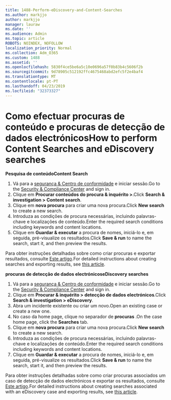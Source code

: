 ```yaml
---
title: 1488-Perform-eDiscovery-and-Content-Searches
ms.author: markjjo
author: markjjo
manager: lauraw
ms.date: ''
ms.audience: Admin
ms.topic: article
ROBOTS: NOINDEX, NOFOLLOW
localization_priority: Normal
ms.collection: Adm_O365
ms.custom: 1488
ms.assetid: ''
ms.openlocfilehash: 5830f4ce5be6a5c10e0696a57f0b83b4c5606f2b
ms.sourcegitcommit: 9d78905c512192ffc4675468abd2efc5f2e4baf4
ms.translationtype: MT
ms.contentlocale: pt-PT
ms.lasthandoff: 04/23/2019
ms.locfileid: "32373327"
---
```

# <a name="how-to-perform-content-searches-and-ediscovery-searches"></a><span data-ttu-id="47bec-102">Como efectuar procuras de conteúdo e procuras de detecção de dados electrónicos</span><span class="sxs-lookup"><span data-stu-id="47bec-102">How to perform Content Searches and eDiscovery searches</span></span>

<span data-ttu-id="47bec-103">**Pesquisa de conteúdo**</span><span class="sxs-lookup"><span data-stu-id="47bec-103">**Content Search**</span></span>

1. <span data-ttu-id="47bec-104">Vá para a [segurança & Centro de conformidade](https://protection.office.com) e iniciar sessão.</span><span class="sxs-lookup"><span data-stu-id="47bec-104">Go to the [Security & Compliance Center](https://protection.office.com) and sign in.</span></span>
2. <span data-ttu-id="47bec-105">Clique em **Procurar conteúdos do procura & inquérito >**.</span><span class="sxs-lookup"><span data-stu-id="47bec-105">Click **Search & investigation > Content search**.</span></span>
3. <span data-ttu-id="47bec-106">Clique em **nova procura** para criar uma nova procura.</span><span class="sxs-lookup"><span data-stu-id="47bec-106">Click **New search** to create a new search.</span></span>
4. <span data-ttu-id="47bec-107">Introduza as condições de procura necessárias, incluindo palavras-chave e localizações de conteúdo.</span><span class="sxs-lookup"><span data-stu-id="47bec-107">Enter the required search conditions including keywords and content locations.</span></span>  
5. <span data-ttu-id="47bec-108">Clique em **Guardar & executar** a procura de nomes, iniciá-lo e, em seguida, pré-visualize os resultados.</span><span class="sxs-lookup"><span data-stu-id="47bec-108">Click **Save & run** to name the search, start it, and then preview the results.</span></span> 
 
<span data-ttu-id="47bec-109">Para obter instruções detalhadas sobre como criar procuras e exportar resultados, consulte [Este artigo](https://docs.microsoft.com/office365/securitycompliance/content-search).</span><span class="sxs-lookup"><span data-stu-id="47bec-109">For detailed instructions about creating searches and exporting results, see [this article](https://docs.microsoft.com/office365/securitycompliance/content-search).</span></span>

<span data-ttu-id="47bec-110">**procuras de detecção de dados electrónicos**</span><span class="sxs-lookup"><span data-stu-id="47bec-110">**eDiscovery searches**</span></span>

1. <span data-ttu-id="47bec-111">Vá para a [segurança & Centro de conformidade](https://protection.office.com) e iniciar sessão.</span><span class="sxs-lookup"><span data-stu-id="47bec-111">Go to the [Security & Compliance Center](https://protection.office.com) and sign in.</span></span>
2. <span data-ttu-id="47bec-112">Clique em **Procurar & inquérito > detecção de dados electrónicos**.</span><span class="sxs-lookup"><span data-stu-id="47bec-112">Click **Search & investigation > eDiscovery**.</span></span>
3. <span data-ttu-id="47bec-113">Abra um incidente existente ou criar um novo.</span><span class="sxs-lookup"><span data-stu-id="47bec-113">Open an existing case or create a new one.</span></span>
4. <span data-ttu-id="47bec-114">No caso da home page, clique no separador de **procuras** .</span><span class="sxs-lookup"><span data-stu-id="47bec-114">On the case home page, click the **Searches** tab.</span></span>  
5. <span data-ttu-id="47bec-115">Clique em **nova procura** para criar uma nova procura.</span><span class="sxs-lookup"><span data-stu-id="47bec-115">Click **New search** to create a new search.</span></span>
6. <span data-ttu-id="47bec-116">Introduza as condições de procura necessárias, incluindo palavras-chave e localizações de conteúdo.</span><span class="sxs-lookup"><span data-stu-id="47bec-116">Enter the required search conditions including keywords and content locations.</span></span>  
7. <span data-ttu-id="47bec-117">Clique em **Guardar & executar** a procura de nomes, iniciá-lo e, em seguida, pré-visualize os resultados.</span><span class="sxs-lookup"><span data-stu-id="47bec-117">Click **Save & run** to name the search, start it, and then preview the results.</span></span>

<span data-ttu-id="47bec-118">Para obter instruções detalhadas sobre como criar procuras associados um caso de detecção de dados electrónicos e exportar os resultados, consulte [Este artigo](https://docs.microsoft.com/office365/securitycompliance/ediscovery-cases).</span><span class="sxs-lookup"><span data-stu-id="47bec-118">For detailed instructions about creating searches associated with an eDiscovery case and exporting results, see [this article](https://docs.microsoft.com/office365/securitycompliance/ediscovery-cases).</span></span>